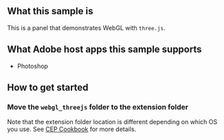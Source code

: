 ## What this sample is
This is a panel that demonstrates WebGL with `three.js`. 

## What Adobe host apps this sample supports
- Photoshop

## How to get started
### Move the `webgl_threejs` folder to the extension folder
Note that the extension folder location is different depending on which OS you use. See [CEP Cookbook](https://github.com/Adobe-CEP/CEP-Resources/blob/master/CEP_8.x/Documentation/CEP%208.0%20HTML%20Extension%20Cookbook.md#extension-folders) for more details.
